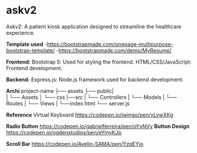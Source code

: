 # askv2
Askv2: A patient kiosk application designed to streamline the healthcare experience.



**Template used** 
-https://bootstrapmade.com/onepage-multipurpose-bootstrap-template/
-https://bootstrapmade.com/demo/MyResume/


**Frontend:**
Bootstrap 5: Used for styling the frontend.
HTML/CSS/JavaScript: Frontend development.

**Backend:**
Express.js: Node.js framework used for backend development.

**Archi**
project-name
├── assets
├── public|   
|   └── Assets
│       └── css
|──src
|   └── Controllers
|   └── Models
|   └── Routes
|   └── Views
|       └──index.html
└── server.js

**Reference**
Virtual Keyboard
https://codepen.io/jwingo/pen/yLywXKg

**Radio Button** 
https://codepen.io/gabrielferreira/pen/oYxNVy
**Button Design**
https://codepen.io/ogdenstudios/pen/eYmyKJp

**Scroll Bar**
https://codepen.io/Avelin-SAMA/pen/YzqEYjo